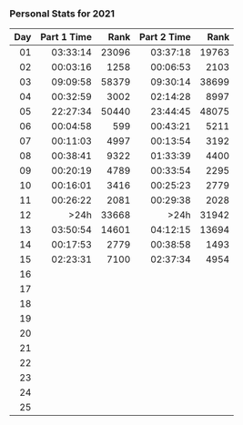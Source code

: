 ### Personal Stats for 2021

| Day | Part 1 Time |  Rank | Part 2 Time |  Rank |
|----:|------------:|------:|------------:|------:|
|  01 |    03:33:14 | 23096 |    03:37:18 | 19763 |
|  02 |    00:03:16 |  1258 |    00:06:53 |  2103 |
|  03 |    09:09:58 | 58379 |    09:30:14 | 38699 |
|  04 |    00:32:59 |  3002 |    02:14:28 |  8997 |
|  05 |    22:27:34 | 50440 |    23:44:45 | 48075 |
|  06 |    00:04:58 |   599 |    00:43:21 |  5211 |
|  07 |    00:11:03 |  4997 |    00:13:54 |  3192 |
|  08 |    00:38:41 |  9322 |    01:33:39 |  4400 |
|  09 |    00:20:19 |  4789 |    00:33:54 |  2295 |
|  10 |    00:16:01 |  3416 |    00:25:23 |  2779 |
|  11 |    00:26:22 |  2081 |    00:29:38 |  2028 |
|  12 |       \>24h | 33668 |       \>24h | 31942 |
|  13 |    03:50:54 | 14601 |    04:12:15 | 13694 |
|  14 |    00:17:53 |  2779 |    00:38:58 |  1493 |
|  15 |    02:23:31 |  7100 |    02:37:34 |  4954 |
|  16 |             |       |             |       |
|  17 |             |       |             |       |
|  18 |             |       |             |       |
|  19 |             |       |             |       |
|  20 |             |       |             |       |
|  21 |             |       |             |       |
|  22 |             |       |             |       |
|  23 |             |       |             |       |
|  24 |             |       |             |       |
|  25 |             |       |             |       |
